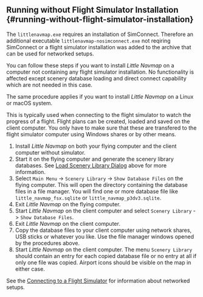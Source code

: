 
## Running without Flight Simulator Installation {#running-without-flight-simulator-installation}

The `littlenavmap.exe` requires an installation of SimConnect. Therefore an additional executable
`littlenavmap-nosimconnect.exe` not reqiring SimConnect or a flight simulator installation
was added to the archive that can be used for networked setups.

You can follow these steps if you want to install _Little Navmap_ on a computer not containing any
flight simulator installation. No functionality is affected except scenery database loading
and direct connect capability which are not needed in this case.

The same procedure applies if you want to install _Little Navmap_ on a Linux or macOS system.

This is typically used when connecting to the flight simulator to watch the progress of a flight.
Flight plans can be created, loaded and saved on the client computer. You only have to make sure that
these are transfered to the flight simulator computer using Windows shares or by other means.

1.  Install _Little Navmap_ on both your flying computer and the client computer without simulator.
2.  Start it on the flying computer and generate the scenery library databases. See [Load Scenery Library Dialog](SCENERY.md#load-scenery-library-dialog) above for more information.
3.  Select `Main Menu` -> `Scenery Library` -> `Show Database Files` on the flying computer. This will open the directory containing the database files in a file manager. You will find one or more database file like `little_navmap_fsx.sqlite` or `little_navmap_p3dv3.sqlite`.
4.  Exit _Little Navmap_ on the flying computer.
5.  Start _Little Navmap_ on the client computer and select `Scenery Library` -> `Show Database Files`.
6.  Exit _Little Navmap_ on the client computer.
7.  Copy the database files to your client computer using network shares, USB sticks or whatever you like. Use the file manager windows opened by the procedures above.
8.  Start _Little Navmap_ on the client computer. The menu `Scenery Library` should contain an entry for each copied database file or no entry at all if only one file was copied. Airport icons should be visible on the map in either case.

See the [Connecting to a Flight Simulator](CONNECT.md) for information about networked setups.


